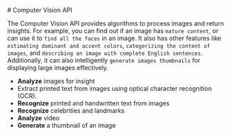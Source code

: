# Computer Vision API

The Computer Vision API provides algorithms to process images and return insights. For example, you can find out if an image has `mature content`, or can use it to `find all the faces` in an image. It also has other features like `estimating dominant and accent colors`, `categorizing the content of images`, and `describing an image with complete English sentences`. Additionally, it can also intelligently `generate images thumbnails` for displaying large images effectively.

- **Analyze** images for insight
- Extract printed text from images using optical character recognition (OCR).
- **Recognize** printed and handwritten text from images
- **Recognize** celebrities and landmarks
- **Analyze** video
- **Generate** a thumbnail of an image

